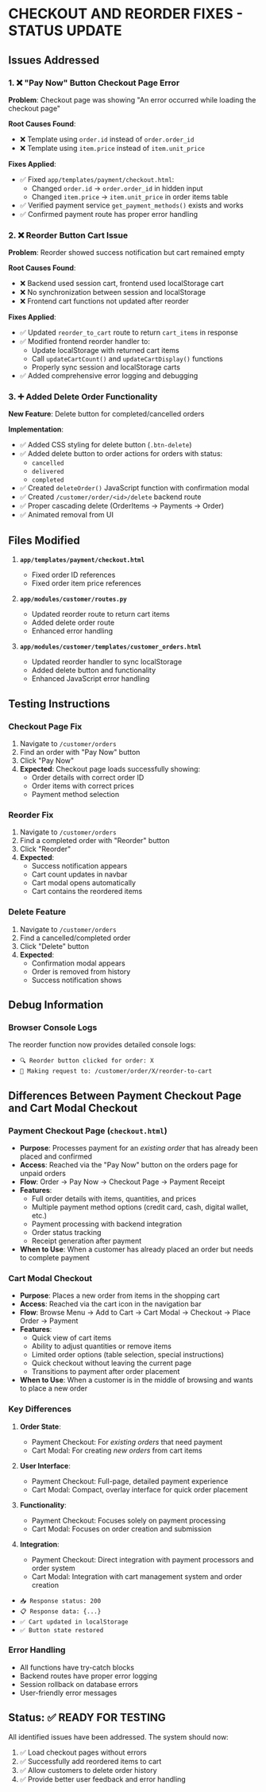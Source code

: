 # CHECKOUT AND REORDER FIXES - STATUS UPDATE

## Issues Addressed

### 1. ❌ "Pay Now" Button Checkout Page Error
**Problem**: Checkout page was showing "An error occurred while loading the checkout page"

**Root Causes Found**:
- ❌ Template using `order.id` instead of `order.order_id`
- ❌ Template using `item.price` instead of `item.unit_price`

**Fixes Applied**:
- ✅ Fixed `app/templates/payment/checkout.html`:
  - Changed `order.id` → `order.order_id` in hidden input
  - Changed `item.price` → `item.unit_price` in order items table
- ✅ Verified payment service `get_payment_methods()` exists and works
- ✅ Confirmed payment route has proper error handling

### 2. ❌ Reorder Button Cart Issue
**Problem**: Reorder showed success notification but cart remained empty

**Root Causes Found**:
- ❌ Backend used session cart, frontend used localStorage cart
- ❌ No synchronization between session and localStorage
- ❌ Frontend cart functions not updated after reorder

**Fixes Applied**:
- ✅ Updated `reorder_to_cart` route to return `cart_items` in response
- ✅ Modified frontend reorder handler to:
  - Update localStorage with returned cart items
  - Call `updateCartCount()` and `updateCartDisplay()` functions
  - Properly sync session and localStorage carts
- ✅ Added comprehensive error logging and debugging

### 3. ➕ Added Delete Order Functionality
**New Feature**: Delete button for completed/cancelled orders

**Implementation**:
- ✅ Added CSS styling for delete button (`.btn-delete`)
- ✅ Added delete button to order actions for orders with status:
  - `cancelled`
  - `delivered` 
  - `completed`
- ✅ Created `deleteOrder()` JavaScript function with confirmation modal
- ✅ Created `/customer/order/<id>/delete` backend route
- ✅ Proper cascading delete (OrderItems → Payments → Order)
- ✅ Animated removal from UI

## Files Modified

1. **`app/templates/payment/checkout.html`**
   - Fixed order ID references
   - Fixed order item price references

2. **`app/modules/customer/routes.py`**
   - Updated reorder route to return cart items
   - Added delete order route
   - Enhanced error handling

3. **`app/modules/customer/templates/customer_orders.html`**
   - Updated reorder handler to sync localStorage
   - Added delete button and functionality
   - Enhanced JavaScript error handling

## Testing Instructions

### Checkout Page Fix
1. Navigate to `/customer/orders`
2. Find an order with "Pay Now" button
3. Click "Pay Now"
4. **Expected**: Checkout page loads successfully showing:
   - Order details with correct order ID
   - Order items with correct prices
   - Payment method selection

### Reorder Fix
1. Navigate to `/customer/orders`
2. Find a completed order with "Reorder" button
3. Click "Reorder"
4. **Expected**: 
   - Success notification appears
   - Cart count updates in navbar
   - Cart modal opens automatically
   - Cart contains the reordered items

### Delete Feature
1. Navigate to `/customer/orders`
2. Find a cancelled/completed order
3. Click "Delete" button
4. **Expected**:
   - Confirmation modal appears
   - Order is removed from history
   - Success notification shows

## Debug Information

### Browser Console Logs
The reorder function now provides detailed console logs:
- `🔍 Reorder button clicked for order: X`
- `📡 Making request to: /customer/order/X/reorder-to-cart`

## Differences Between Payment Checkout Page and Cart Modal Checkout

### Payment Checkout Page (`checkout.html`)
- **Purpose**: Processes payment for an *existing order* that has already been placed and confirmed
- **Access**: Reached via the "Pay Now" button on the orders page for unpaid orders
- **Flow**: Order → Pay Now → Checkout Page → Payment Receipt
- **Features**:
  - Full order details with items, quantities, and prices
  - Multiple payment method options (credit card, cash, digital wallet, etc.)
  - Payment processing with backend integration
  - Order status tracking
  - Receipt generation after payment
- **When to Use**: When a customer has already placed an order but needs to complete payment

### Cart Modal Checkout
- **Purpose**: Places a new order from items in the shopping cart
- **Access**: Reached via the cart icon in the navigation bar
- **Flow**: Browse Menu → Add to Cart → Cart Modal → Checkout → Place Order → Payment
- **Features**:
  - Quick view of cart items
  - Ability to adjust quantities or remove items
  - Limited order options (table selection, special instructions)
  - Quick checkout without leaving the current page
  - Transitions to payment after order placement
- **When to Use**: When a customer is in the middle of browsing and wants to place a new order

### Key Differences

1. **Order State**:
   - Payment Checkout: For *existing orders* that need payment
   - Cart Modal: For creating *new orders* from cart items

2. **User Interface**:
   - Payment Checkout: Full-page, detailed payment experience
   - Cart Modal: Compact, overlay interface for quick order placement

3. **Functionality**:
   - Payment Checkout: Focuses solely on payment processing
   - Cart Modal: Focuses on order creation and submission

4. **Integration**:
   - Payment Checkout: Direct integration with payment processors and order system
   - Cart Modal: Integration with cart management system and order creation
- `📥 Response status: 200`
- `📋 Response data: {...}`
- `✅ Cart updated in localStorage`
- `✅ Button state restored`

### Error Handling
- All functions have try-catch blocks
- Backend routes have proper error logging
- Session rollback on database errors
- User-friendly error messages

## Status: ✅ READY FOR TESTING

All identified issues have been addressed. The system should now:
1. ✅ Load checkout pages without errors
2. ✅ Successfully add reordered items to cart
3. ✅ Allow customers to delete order history
4. ✅ Provide better user feedback and error handling
